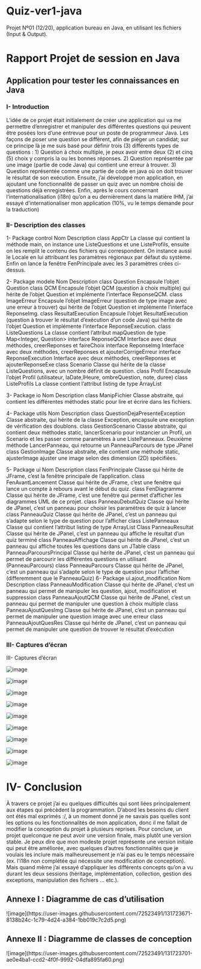 # Quiz-ver1-java
Projet Nº01 (12/20), application bureau en Java, en utilisant les fichiers (Input &amp; Output).
<h1>Rapport Projet de session en Java</h1>
<h2>Application pour tester les connaissances en Java</h2>
<h3>I-	Introduction</h3>
L’idée de ce projet était initialement de créer une application qui va me permettre d’enregistrer et manipuler des différentes questions qui peuvent être posées lors d’une entrevue pour un poste de programmeur Java. Les façons de poser une question se diffèrent, afin de piéger un candidat; sur ce principe là je me suis basé pour définir trois (3) différents types de questions :
1)	Question à choix multiple, je peux avoir entre deux (2) et cinq (5) choix y compris la ou les bonnes réponses.
2)	Question représentée par une image (partie de code Java) qui contient une erreur à trouver.
3)	Question représentée comme une partie de code en java où on doit trouver le résultat de son exécution.
Ensuite, j’ai développé mon application, en ajoutant une fonctionnalité de passer un quiz avec un nombre choisi de questions déjà enregistrées.
Enfin, après le cours concernant l’internationalisation (i18n) qu’on a eu dernièrement dans la matière IHM, j’ai essayé d’internationaliser mon application (10%, vu le temps demande pour la traduction)



<h3>II-	Description des classes</h3>

1-	Package control
Nom	Description
class AppCtr	La classe qui contient la méthode main, on instance une ListeQuestions et une ListeProfils, ensuite on les remplit le contenu des fichiers qui correspondent. On instance aussi le Locale en lui attribuant les paramètres régionaux par défaut du système. Enfin on lance la fenêtre FenPrincipale avec les 3 paramètres crées ci-dessus.




2-	Package modele
Nom	Description
class Question	Encapsule l’objet Question
class QCM	Encapsule l’objet QCM (question à choix multiple) qui hérite de l’objet Question et implémente l’interface ReponseQCM.
class ImageErreur	Encapsule l’objet ImageErreur (question de type image avec une erreur à trouver) qui hérite de l’objet Question et implémente l’interface ReponseImg.
class ResultatExecution	Encapsule l’objet ResultatExecution (question à trouver le résultat d’exécution d’un code Java) qui hérite de l’objet Question et implémente l’interface ReponseExecution.
class ListeQuestions	La classe contient l’attribut mapQuestion de type Map<Integer, Question>
interface ReponseQCM	Interface avec deux méthodes, creerReponses et faireChoix
interface ReponseImg	Interface avec deux méthodes, creerReponses et ajouterCorrigeErreur
interface ReponseExecution	Interface avec deux méthodes, creerReponses et ajouterReponseExe
class Scenario	Classe qui hérite de la classe ListeQuestions, avec un nombre définit de question.
class Profil	Encapsule l’objet Profil (utilisateur, laDate,lHeure,  ombreQuestion, note, duree)
class ListeProfils	La classe contient l’attribut listing de type ArrayList<Profil>


3-	Package io
Nom	Description
class ManipFichier	Classe abstraite, qui contient les différentes méthodes static pour lire et écrire dans les fichiers.









4-	Package utils
Nom	Description
class QuestionDejaPresenteException	Classe abstraite, qui hérite de la classe Exception, encapsule une exception de vérification des doublons.
class GestionScenario	Classe abstraite, qui contient deux méthodes static, lancerScenario pour instancier un Profil, un Scenario et les passer comme paramètres à une ListePanneaux. Deuxième méthode LancerPanneau, qui retourne un PanneauParcours de type JPanel
class  GestionImage	Classe abstraite, elle contient une méthode static, ajusterImage ajuster une image selon des dimension (2D) spécifiées.


5-	Package ui
Nom	Description
class FenPrincipale	Classe qui hérite de JFrame, c’est la fenêtre principale de l’application.
class FenAvantLancement	Classe qui hérite de JFrame, c’est une fenêtre qui lance un compte à rebours avant le début du quiz.
class FenDiagramme	Classe qui hérite de JFrame, c’est une fenêtre qui permet d’afficher les diagrammes UML de ce projet.
class PanneauDebutQuiz	Classe qui hérite de JPanel, c’est un panneau pour choisir les paramètres de quiz à lancer
class PanneauQuiz	Classe qui hérite de JPanel, c’est un panneau qui s’adapte selon le type de question pour l’afficher
class ListePanneaux	Classe qui contient l’attribut listing de type ArrayList<PanneauQuiz>
Class PanneauResultat	Classe qui hérite de JPanel, c’est un panneau qui affiche le résultat d’un quiz terminé
class PanneauAffichage	Classe qui hérite de JPanel, c’est un panneau qui affiche toutes les questions dans un JTable
class PanneauParcoursPrincipal	Classe qui hérite de JPanel, c’est un panneau qui permet de parcourir les différentes questions en utilisant (PanneauParcours)
class PanneauParcours	Classe qui hérite de JPanel, c’est un panneau qui s’adapte selon le type de question pour l’afficher (differemment que le PanneauQuiz)
6-	Package ui.ajout_modification
Nom	Description
class PanneauModification	Classe qui hérite de JPanel, c’est un panneau qui permet de manipuler les question, ajout, modification et suppression
class PanneauAjoutQCM	Classe qui hérite de JPanel, c’est un panneau qui permet de manipuler une question à choix multiple
class PanneauAjoutQuesImg	Classe qui hérite de JPanel, c’est un panneau qui permet de manipuler une question image avec une erreur
class PanneauAjoutQuesRes	Classe qui hérite de JPanel, c’est un panneau qui permet de manipuler une question de trouver le résultat d’exécution
<h3>III-	Captures d’écran</h3>
III-	Captures d’écran
  
![image](https://user-images.githubusercontent.com/72523491/131723492-21d9e89a-c9d9-40f6-bc8a-58308d6a2dfe.png)
  
  ![image](https://user-images.githubusercontent.com/72523491/131723505-79e7d48e-fda3-4d5d-894e-6ff566396678.png)

  ![image](https://user-images.githubusercontent.com/72523491/131723514-76d799c2-3ca0-43b9-a218-6f6992392416.png)

![image](https://user-images.githubusercontent.com/72523491/131723528-3dbf70d8-9ca9-4cc6-a86a-864a2b39fc56.png)
  
  ![image](https://user-images.githubusercontent.com/72523491/131723548-ebeac834-b140-4c56-a95a-eed0a7e82ff3.png)
  
  ![image](https://user-images.githubusercontent.com/72523491/131723555-7ce48e86-a25d-414c-840b-d626827c4d4c.png)
  
  ![image](https://user-images.githubusercontent.com/72523491/131723593-a575c523-4ca6-42ea-9a58-22e3cbdab82d.png)


  ![image](https://user-images.githubusercontent.com/72523491/131723570-17bc1957-4107-4581-bcdd-cb8d3bfd6318.png)

![image](https://user-images.githubusercontent.com/72523491/131723577-a12e9adc-f48e-469e-91e3-caff551ae610.png)
  
  <h1>IV-	Conclusion</h1>
À travers ce projet j’ai eu quelques difficultés qui sont liées principalement aux étapes qui précèdent la programmation. D’abord les besoins du client ont étés mal exprimés :/, à un moment donné je ne savais pas quelles sont les options ou les fonctionnalités de mon application, donc il me fallait de modifier la conception du projet à plusieurs reprises. 
Pour conclure, un projet quelconque ne peut avoir une version finale, mais plutôt une version stable. Je peux dire que mon modeste projet représente une version initiale qui peut être améliorée, avec quelques d’autres fonctionnalités que je voulais les inclure mais malheureusement je n’ai pas eu le temps nécessaire (ex. l’i18n non complétée qui nécessite une modification de conception). Mais quand même j’ai essayé d’appliquer les différents concepts qu’on a vu durant les deux sessions (héritage, implémentation, collection, gestion des exceptions, manipulation des fichiers … etc.).

  <h2>Annexe I : Diagramme de cas d’utilisation</h2>
![image](https://user-images.githubusercontent.com/72523491/131723671-8138b24c-1c79-4d24-a384-1bb019c7c2d5.png)

  <h2>Annexe II : Diagramme de classes de conception</h2>
![image](https://user-images.githubusercontent.com/72523491/131723701-ae0e4ba1-ccd2-4f0f-9992-04dfa895fa60.png)
